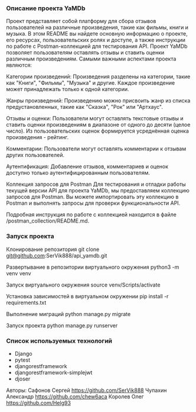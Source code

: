 ### Описание проекта YaMDb
Проект представляет собой платформу для сбора отзывов пользователей на различные произведения, такие как фильмы, книги и музыка. В этом README вы найдете основную информацию о проекте, его ресурсах, пользовательских ролях и доступе, а также инструкции по работе с Postman-коллекцией для тестирования API.
Проект YaMDb позволяет пользователям оставлять отзывы и ставить оценки различным произведениям. Самыми важными аспектами проекта являются:

Категории произведений: Произведения разделены на категории, такие как "Книги", "Фильмы", "Музыка" и другие. Каждое произведение может принадлежать только к одной категории.

Жанры произведений: Произведению можно присвоить жанр из списка предустановленных, такие как "Сказка", "Рок" или "Артхаус".

Отзывы и оценки: Пользователи могут оставлять текстовые отзывы и ставить оценки произведениям в диапазоне от одного до десяти (целое число). Из пользовательских оценок формируется усреднённая оценка произведения - рейтинг.

Комментарии: Пользователи могут оставлять комментарии к отзывам других пользователей.

Аутентификация: Добавление отзывов, комментариев и оценок доступно только аутентифицированным пользователям.

Коллекция запросов для Postman
Для тестирования и отладки работы текущей версии API для проекта YaMDb, мы предоставляем коллекцию запросов для Postman. Вы можете импортировать эту коллекцию в Postman и выполнять запросы для проверки функциональности API.

Подробная инструкция по работе с коллекцией находится в файле /postman_collection/README.md.

### Запуск проекта
Клонирование репозитория
git clone git@github.com:SerVik888/api_yamdb.git

Развертывание в репозитории виртуального окружения
python3 -m venv venv

Запуск виртуального окружения
source venv/Scripts/activate

Установка зависимостей в виртуальном окружении
pip install -r requirements.txt

Выполнение миграций
python manage.py migrate

Запуск проекта
python manage.py runserver

### Cписок используемых технологий

- Django
- pytest
- djangorestframework
- djangorestframework-simplejwt
- djoser


Авторы: 
Сафонов Сергей https://github.com/SerVik888
Чупахин Александр https://github.com/chew6aca
Королев Олег https://github.com/Helg93

